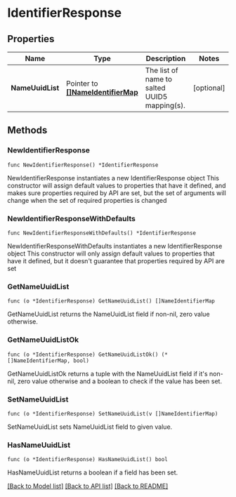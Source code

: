 # IdentifierResponse

## Properties

Name | Type | Description | Notes
------------ | ------------- | ------------- | -------------
**NameUuidList** | Pointer to [**[]NameIdentifierMap**](NameIdentifierMap.md) | The list of name to salted UUID5 mapping(s). | [optional] 

## Methods

### NewIdentifierResponse

`func NewIdentifierResponse() *IdentifierResponse`

NewIdentifierResponse instantiates a new IdentifierResponse object
This constructor will assign default values to properties that have it defined,
and makes sure properties required by API are set, but the set of arguments
will change when the set of required properties is changed

### NewIdentifierResponseWithDefaults

`func NewIdentifierResponseWithDefaults() *IdentifierResponse`

NewIdentifierResponseWithDefaults instantiates a new IdentifierResponse object
This constructor will only assign default values to properties that have it defined,
but it doesn't guarantee that properties required by API are set

### GetNameUuidList

`func (o *IdentifierResponse) GetNameUuidList() []NameIdentifierMap`

GetNameUuidList returns the NameUuidList field if non-nil, zero value otherwise.

### GetNameUuidListOk

`func (o *IdentifierResponse) GetNameUuidListOk() (*[]NameIdentifierMap, bool)`

GetNameUuidListOk returns a tuple with the NameUuidList field if it's non-nil, zero value otherwise
and a boolean to check if the value has been set.

### SetNameUuidList

`func (o *IdentifierResponse) SetNameUuidList(v []NameIdentifierMap)`

SetNameUuidList sets NameUuidList field to given value.

### HasNameUuidList

`func (o *IdentifierResponse) HasNameUuidList() bool`

HasNameUuidList returns a boolean if a field has been set.


[[Back to Model list]](../README.md#documentation-for-models) [[Back to API list]](../README.md#documentation-for-api-endpoints) [[Back to README]](../README.md)


